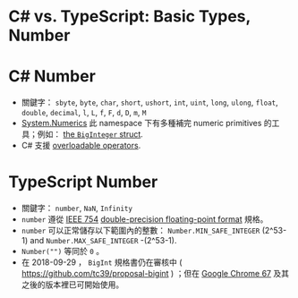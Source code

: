 # C# vs. TypeScript: Basic Types, Number


# C# Number

* 關鍵字： `sbyte`, `byte`, `char`, `short`, `ushort`, `int`, `uint`,
  `long`, `ulong`, `float`, `double`, `decimal`, `l`, `L`, `f`, `F`,
  `d`, `D`, `m`, `M`
* [System.Numerics](https://docs.microsoft.com/en-us/dotnet/api/system.numerics?view=netcore-2.1) 
  此 namespace  下有多種補完 numeric primitives 的工具；例如： 
  [the `BigInteger` struct](https://docs.microsoft.com/en-us/dotnet/api/system.numerics.biginteger?view=netcore-2.1).
* C#  支援
  [overloadable operators](https://docs.microsoft.com/en-us/dotnet/csharp/programming-guide/statements-expressions-operators/overloadable-operators).


# TypeScript Number

* 關鍵字： `number`, `NaN`, `Infinity`
* `number`  遵從 
  [IEEE 754](https://en.wikipedia.org/wiki/IEEE_754)
  [double-precision floating-point format](https://en.wikipedia.org/wiki/Double-precision_floating-point_format) 
  規格。
* `number`  可以正常儲存以下範圍內的整數： 
  `Number.MIN_SAFE_INTEGER` (2^53-1) and `Number.MAX_SAFE_INTEGER`
  -(2^53-1).
* `Number("")`  等同於 `0`  。
* 在 2018-09-29 ， `BigInt` 規格書仍在審核中
  ( https://github.com/tc39/proposal-bigint ) ；但在 
  [Google Chrome 67](https://developers.google.com/web/updates/2018/05/bigint) 
  及其之後的版本裡已可開始使用。
